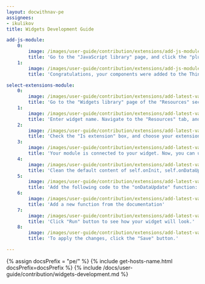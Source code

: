 ```yaml
---
layout: docwithnav-pe
assignees:
- ikulikov
title: Widgets Development Guide

add-js-module:
    0:
        image: /images/user-guide/contribution/extensions/add-js-module-1-pe.png
        title: 'Go to the "JavaScript library" page, and click the "plus" icon. In the pop-up that opens, select "Extension" in the "JavaScript type" selector, enter title for your module, and drag the file with your compiled components. Then, click "Add".'
    1:
        image: /images/user-guide/contribution/extensions/add-js-module-2-pe.png
        title: 'Congratulations, your components were added to the ThingsBoard!'

select-extensions-module:
    0:
        image: /images/user-guide/contribution/extensions/add-latest-values-widget-1-pe.png
        title: 'Go to the "Widgets library" page of the "Resources" section. Click the "plus" icon in the upper-right corner of the window, and select the "Create new widget" option. Then, select widget type - "Latest widget";'
    1:
        image: /images/user-guide/contribution/extensions/add-latest-values-widget-2-pe.png
        title: 'Enter widget name. Navigate to the "Resources" tab, and click "Add" button;'
    2:
        image: /images/user-guide/contribution/extensions/add-latest-values-widget-3-pe.png
        title: 'Check the "Is extension" box, and choose your extension module from the drop-down menu;'
    3:
        image: /images/user-guide/contribution/extensions/add-latest-values-widget-4-pe.png
        title: 'Your module is connected to your widget. Now, you can use your angular components. Go the "HTML" tab, and add the custom component. In our case it will be "tb-example-table".'
    4:
        image: /images/user-guide/contribution/extensions/add-latest-values-widget-5-pe.png
        title: 'Clean the default content of self.onInit, self.onDataUpdated, self.onResize, self.onDestroy functions'
    5:
        image: /images/user-guide/contribution/extensions/add-latest-values-widget-6-pe.png
        title: 'Add the following code to the "onDataUpdate" function: "self.ctx.$scope.exampleTableComponent.onDataUpdated();"'
    6:
        image: /images/user-guide/contribution/extensions/add-latest-values-widget-7-pe.png
        title: 'Add a new function from the documentation'
    7:
        image: /images/user-guide/contribution/extensions/add-latest-values-widget-8-pe.png
        title: 'Click "Run" button to see how your widget will look.'
    8:
        image: /images/user-guide/contribution/extensions/add-latest-values-widget-9-pe.png
        title: 'To apply the changes, click the "Save" button.'

---
```


{% assign docsPrefix = "pe/" %}
{% include get-hosts-name.html docsPrefix=docsPrefix %}
{% include /docs/user-guide/contribution/widgets-development.md %}